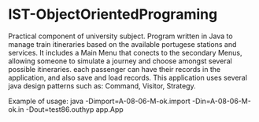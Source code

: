 # IST-ObjectOrientedPrograming
Practical component of university subject. Program written in Java to manage train itineraries based on the available portugese stations and services. It includes a Main Menu that conects to the secondary Menus, allowing someone to simulate a journey and choose amongst several possible itineraries. each passenger can  have their records in the application, and also save and load records. This application uses several java design patterns such as: Command, Visitor, Strategy. 

Example of usage: java -Dimport=A-08-06-M-ok.import -Din=A-08-06-M-ok.in -Dout=test86.outhyp app.App
